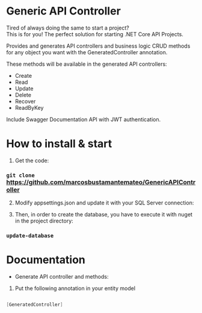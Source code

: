 # Generic API Controller

Tired of always doing the same to start a project?<br>
This is for you! The perfect solution for starting .NET Core API Projects. <br>

Provides and generates API controllers and business logic CRUD methods for any object you want with the GeneratedController annotation.<br>

These methods will be available in the generated API controllers:
- Create
- Read
- Update
- Delete
- Recover
- ReadByKey

Include Swagger Documentation API with JWT authentication.<br>

# How to install & start

1. Get the code:

  ### `git clone` https://github.com/marcosbustamantemateo/GenericAPIController

2. Modify appsettings.json and update it with your SQL Server connection:

3. Then, in order to create the database, you have to execute it with nuget in the project directory:

  ### `update-database`

# Documentation

- Generate API controller and methods:
1. Put the following annotation in your entity model

  ```cs class:"lineNo"
  
  [GeneratedController]
  
  ```
